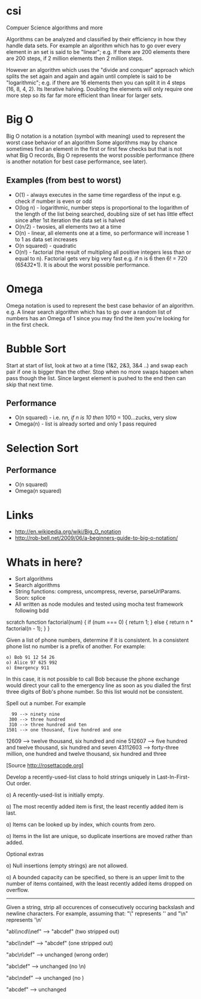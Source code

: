 csi
===

Compuer Science algorithms and more

Algorithms can be analyzed and classified by their efficiency in how they handle data sets.
For example an algorithm which has to go over every element in an set is said to be "linear"; e.g. If there are 200 elements there are 200 steps, if 2 million elements then 2 million steps.

However an algorithm which uses the "divide and conquer" approach which splits the set again and again and again until complete is said to be "logarithmic"; e.g. if there are 16 elements then you can split it in 4 steps (16, 8, 4, 2). Its Iterative halving. Doubling the elements will only require one more step so its far far more efficient than linear for larger sets.

Big O 
=====
Big O notation is a notation (symbol with meaning) used to represent the worst case behavior of an algorithm 
Some algorithms may by chance sometimes find an element in the first or first few checks but that is not what Big O records, Big O represents the worst possible performance (there is another notation for best case performance, see later).

Examples (from best to worst)
-----------------------------
* O(1)         - always executes in the same time regardless of the input e.g. check if number is even or odd
* O(log n)     - logarithmic, number steps is proportional to the logarithm of the length of the list being searched, doubling size of set has little effect since after 1st iteration the data set is halved
* O(n/2)       - twosies,  all elements two at a time
* O(n)         - linear, all elements one at a time, so performance will increase 1 to 1 as data set increases
* O(n squared) - quadratic
* O(n!)        - factorial (the result of multipling all positive integers less than or equal to n). Factorial gets very big very fast e.g. if n is 6 then 6! = 720 (6*5*4*3*2*1). It is about the worst possible performance.   

Omega
=====
Omega notation is used to represent the best case behavior of an algorithm. 
e.g. A linear search algorithm which has to go over a random list of numbers has an Omega of 1 since you may find the item you're looking for in the first check.


Bubble Sort
===========
Start at start of list, look at two at a time (1&2, 2&3, 3&4 ..) and swap each pair if one is bigger than the other. Stop when no more swaps happen when pass though the list. Since largest element is pushed to the end then can skip that next time.

Performance
-----------
* O(n squared)  - i.e. n*n, if n is 10 then 10*10 = 100...zucks, very slow
* Omega(n)      - list is already sorted and only 1 pass required


Selection Sort
==============


Performance
-----------
* O(n squared)      
* Omega(n squared)  



Links
=====
* http://en.wikipedia.org/wiki/Big_O_notation
* http://rob-bell.net/2009/06/a-beginners-guide-to-big-o-notation/


Whats in here?
==============
* Sort algorithms
* Search algorithms
* String functions: compress, uncompress, reverse, parseUrlParams. Soon: splice
* All written as node modules and tested using mocha test framework following bdd 



scratch
function factorial(num) {
    if (num === 0) {
       return 1;
    } else {
       return n * factorial(n - 1);
    }
}




Given a list of phone numbers, determine if it is 
consistent. In a consistent phone list no number 
is a prefix of another. For example:

    o) Bob 91 12 54 26
    o) Alice 97 625 992
    o) Emergency 911

In this case, it is not possible to call Bob because 
the phone exchange would direct your call to the 
emergency line as soon as you dialled the first three 
digits of Bob's phone number. So this list would not 
be consistent.


Spell out a number. For example

      99 --> ninety nine
     300 --> three hundred
     310 --> three hundred and ten
    1501 --> one thousand, five hundred and one
   12609 --> twelve thousand, six hundred and nine
  512607 --> five hundred and twelve thousand,
             six hundred and seven
43112603 --> forty-three million, one hundred and
             twelve thousand,
             six hundred and three

[Source http://rosettacode.org]



Develop a recently-used-list class to hold strings 
uniquely in Last-In-First-Out order.

o) A recently-used-list is initially empty.

o) The most recently added item is first, the least
   recently added item is last.

o) Items can be looked up by index, which counts from zero.

o) Items in the list are unique, so duplicate insertions
   are moved rather than added.

Optional extras

o) Null insertions (empty strings) are not allowed.

o) A bounded capacity can be specified, so there is an upper
   limit to the number of items contained, with the least
   recently added items dropped on overflow.



-------------------------------------------------------------------------


Given a string, strip all occurences of consecutively 
occuring backslash and newline characters. For example, 
assuming that:
"\\" represents '\' and 
"\n" represents '\n'

  "ab\\\ncd\\\nef" --> "abcdef" (two stripped out)

  "abc\\\ndef"     --> "abcdef" (one stripped out)

  "abc\n\\def"     --> unchanged (wrong order)

  "abc\\def"       --> unchanged (no \n)

  "abc\ndef"       --> unchanged (no \)

  "abcdef"         --> unchanged

